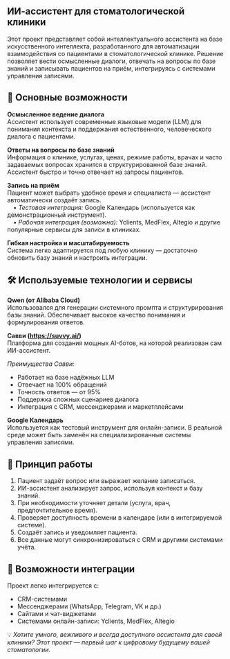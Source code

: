 ## ИИ-ассистент для стоматологической клиники

Этот проект представляет собой интеллектуального ассистента на базе искусственного интеллекта, разработанного для автоматизации взаимодействия со пациентами в стоматологической клинике. Решение позволяет вести осмысленные диалоги, отвечать на вопросы по базе знаний и записывать пациентов на приём, интегрируясь с системами управления записями.

## 🌟 Основные возможности

**Осмысленное ведение диалога**  
Ассистент использует современные языковые модели (LLM) для понимания контекста и поддержания естественного, человеческого диалога с пациентами.

**Ответы на вопросы по базе знаний**  
Информация о клинике, услугах, ценах, режиме работы, врачах и часто задаваемых вопросах хранится в структурированной базе знаний. Ассистент быстро и точно отвечает на запросы пациентов.

**Запись на приём**  
Пациент может выбрать удобное время и специалиста — ассистент автоматически создаёт запись.  
 • *Тестовая интеграция:* Google Календарь (используется как демонстрационный инструмент).  
 • *Рабочая интеграция (возможна):* Yclients, MedFlex, Altegio и другие популярные сервисы для записи в клиниках.

**Гибкая настройка и масштабируемость**  
Система легко адаптируется под любую клинику — достаточно обновить базу знаний и настроить интеграции.

## 🛠️ Используемые технологии и сервисы

**Qwen (от Alibaba Cloud)**  
Использовался для генерации системного промпта и структурирования базы знаний. Обеспечивает высокое качество понимания и формулирования ответов.

**Савви (https://suvvy.ai/)**  
Платформа для создания мощных AI-ботов, на которой реализован сам ИИ-ассистент.  

*Преимущества Савви:*  
- Работает на базе надёжных LLM  
- Отвечает на 100% обращений  
- Точность ответов — от 95%  
- Поддержка сложных сценариев диалога  
- Интеграция с CRM, мессенджерами и маркетплейсами

**Google Календарь**  
Используется как тестовый инструмент для онлайн-записи. В реальной среде может быть заменён на специализированные системы управления записями.

## 🔄 Принцип работы

1. Пациент задаёт вопрос или выражает желание записаться.  
2. ИИ-ассистент анализирует запрос, используя контекст и базу знаний.  
3. При необходимости уточняет детали (услуга, врач, предпочтительное время).  
4. Проверяет доступность времени в календаре (или в интегрируемой системе).  
5. Создаёт запись и уведомляет пациента.  
6. Все данные могут синхронизироваться с CRM и другими системами учёта.

## 🚀 Возможности интеграции

Проект легко интегрируется с:  
- CRM-системами  
- Мессенджерами (WhatsApp, Telegram, VK и др.)  
- Сайтами и чат-виджетами  
- Системами онлайн-записи: Yclients, MedFlex, Altegio

💡 *Хотите умного, вежливого и всегда доступного ассистента для своей клиники? Этот проект — первый шаг к цифровому будущему вашей стоматологии.*
